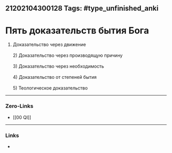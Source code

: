 21202104300128
Tags: #type_unfinished_anki
---
# Пять доказательств бытия Бога

1) Доказательство через движение<br><br>2) Доказательство через производящую причину<br><br>3) Доказательство через необходимость<br><br>4) Доказательство от степеней бытия<br><br>5) Теологическое доказательство

---
### Zero-Links
- [[00 QI]]
---
### Links
-